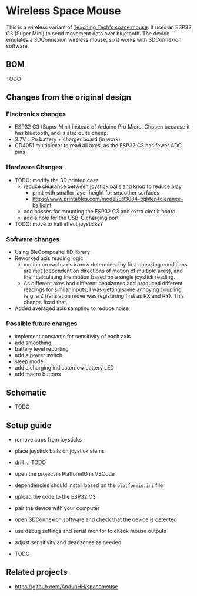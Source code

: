 # Wireless Space Mouse

This is a wireless variant of [Teaching Tech's space mouse](https://www.printables.com/model/864950-open-source-spacemouse-space-mushroom-remix). It uses an ESP32 C3 (Super Mini) to send 
movement data over bluetooth. The device emulates a 3DConnexion wireless mouse, so it works with 3DConnexion software. 

## BOM

TODO

## Changes from the original design

### Electronics changes

- ESP32 C3 (Super Mini) instead of Arduino Pro Micro. Chosen because it has bluetooth, and is also quite cheap.
- 3.7V LiPo battery + charger board (in work)
- CD4051 multiplexer to read all axes, as the ESP32 C3 has fewer ADC pins

### Hardware Changes

- TODO: modify the 3D printed case 
  - reduce clearance between joystick balls and knob to reduce play
    - print with smaller layer height for smoother surfaces
    - https://www.printables.com/model/893084-tighter-tolerance-balljoint
  - add bosses for mounting the ESP32 C3 and extra circuit board
  - add a hole for the USB-C charging port
- TODO: move to hall effect joysticks?

### Software changes

- Using BleCompositeHID library
- Reworked axis reading logic
  - motion on each axis is now determined by first checking conditions are met (dependent on directions of motion of multiple axes), and then calculating the motion based on a single joystick reading. 
  - As different axes had different deadzones and produced different readings for similar inputs, I was getting some annoying coupling (e.g. a Z translation move was registering first as RX and RY). This change fixed that.
- Added averaged axis sampling to reduce noise

### Possible future changes

- implement constants for sensitivity of each axis
- add smoothing
- battery level reporting
- add a power switch
- sleep mode
- add a charging indicator/low battery LED
- add macro buttons

## Schematic

- TODO

## Setup guide

- remove caps from joysticks
- place joystick balls on joystick stems
- drill ... TODO
- open the project in PlatformIO in VSCode
- dependencies should install based on the `platformio.ini` file
- upload the code to the ESP32 C3
- pair the device with your computer
- open 3DConnexion software and check that the device is detected
- use debug settings and serial monitor to check mouse outputs
- adjust sensitivity and deadzones as needed



- TODO

## Related projects

- https://github.com/AndunHH/spacemouse


